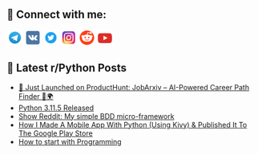 ## 🔎 Connect with me:
[<img src="https://github.com/bullbesh/bullbesh/blob/main/images/Telegram.png" width="32" height="32" />](https://t.me/bullbesh)
[<img src="https://github.com/bullbesh/bullbesh/blob/main/images/VK.png" width="32" height="32" />](https://vk.com/bullbesh)
[<img src="https://github.com/bullbesh/bullbesh/blob/main/images/Twitter.png" width="32" height="32" />](https://twitter.com/bullbesh1)
[<img src="https://github.com/bullbesh/bullbesh/blob/main/images/Instagram.png" width="32" height="32" />](https://www.instagram.com/bullbesh)
[<img src="https://github.com/bullbesh/bullbesh/blob/main/images/Reddit.png" width="32" height="32" />](https://www.reddit.com/user/bullbesh)
[<img src="https://github.com/bullbesh/bullbesh/blob/main/images/YouTube.png" width="32" height="32" />](https://www.youtube.com/channel/UCtfjRs6uzgq5mfm8S06WTcg)

## 📕 Latest r/Python Posts
<!-- BLOG-POST-LIST:START -->
- [🚀 Just Launched on ProductHunt: JobArxiv – AI-Powered Career Path Finder 🤖🌍](https://www.reddit.com/r/Python/comments/160bako/just_launched_on_producthunt_jobarxiv_aipowered/)
- [Python 3.11.5 Released](https://www.reddit.com/r/Python/comments/160apiq/python_3115_released/)
- [Show Reddit: My simple BDD micro-framework](https://www.reddit.com/r/Python/comments/160a73n/show_reddit_my_simple_bdd_microframework/)
- [How I Made A Mobile App With Python &lpar;Using Kivy&rpar; &amp; Published It To The Google Play Store](https://www.reddit.com/r/Python/comments/1607qr4/how_i_made_a_mobile_app_with_python_using_kivy/)
- [How to start with Programming](https://www.reddit.com/r/Python/comments/16071tn/how_to_start_with_programming/)
<!-- BLOG-POST-LIST:END -->
